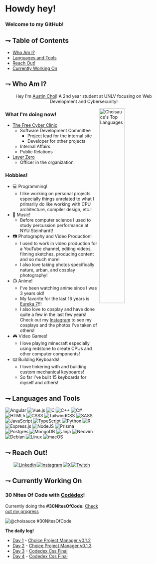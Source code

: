 <!--
**choisauce/choisauce** is a ✨ _special_ ✨ repository because its `README.md` (this file) appears on your GitHub profile.

Here are some ideas to get you started:

- 🔭 I’m currently working on ...
- 🌱 I’m currently learning ...
- 👯 I’m looking to collaborate on ...
- 🤔 I’m looking for help with ...
- 💬 Ask me about ...
- 📫 How to reach me: ...
- 😄 Pronouns: ...
- ⚡ Fun fact: ...
-->

# Howdy hey!

### Welcome to my GitHub!

## ⇁ Table of Contents
* [Who Am I?](#-who-am-i)
* [Languages and Tools](#-languages-and-tools)
* [Reach Out!](#-reach-out)
* [Currently Working On](#-currently-working-on)

## ⇁ Who Am I?

<p style="text-align: center">Hey I'm <a href="https://austinchoi.net">Austin Choi</a>! A 2nd year student at UNLV focusing on Web Development and Cybersecurity!</p>

<img style="object-fit: cover;" width="40%" alt="Choisauce's Top Languages" align="right" src="https://github-readme-stats.vercel.app/api/top-langs/?username=choisauce&theme=tokyonight&show_icons=true&hide_border=true&layout=compact">

<h3>What I'm doing now!</h3>

- [The Free Cyber Clinic](https://freecyberclinic.org/)
    - Software Development Committee
        - Project lead for the internal site
        - Developer for other projects
    - Internal Affairs
    - Public Relations
- [Layer Zero](https://github.com/layer-zero-unlv)
    - Officer in the organization

<h3>Hobbies!</h3>

- :computer: Programming!
    - I like working on personal projects especially things unrelated to what I primarily do like working with CPU architecture, compiler design, etc.!
- :drum: Music!
    - Before computer science I used to study percussion performance at NYU Steinhardt!
- :camera: Photography and Video Production!
    - I used to work in video production for a YouTube channel, editing videos, filming sketches, producing content and so much more!
    - I also love taking photos specifically nature, urban, and cosplay photography!
- :tv: Anime!
    - I've been watching anime since I was 3 years old!
    - My favorite for the last 16 years is [Eureka 7](https://myanimelist.net/anime/237/Koukyoushihen_Eureka_Seven)!!!
    - I also love to cosplay and have done quite a few in the last few years! Check out my [Instagram](https://instagram.com/lysus20) to see my cosplays and the photos I've taken of others!
- :video_game: Video Games!
    - I love playing minecraft especially using redstone to create CPUs and other computer components!
- :keyboard: Building Keyboards!
    - I love tinkering with and building custom mechanical keyboards!
    - So far I've built 15 keyboards for myself and others!


## ⇁ Languages and Tools
<!-- got the badges from https://github.com/Ileriayo/markdown-badges?tab=readme-ov-file -->

![Angular](https://img.shields.io/badge/angular-%23DD0031.svg?style=for-the-badge&logo=angular&logoColor=white)
![Vue.js](https://img.shields.io/badge/vuejs-%2335495e.svg?style=for-the-badge&logo=vuedotjs&logoColor=%234FC08D)
![C](https://img.shields.io/badge/c-%2300599C.svg?style=for-the-badge&logo=c&logoColor=white)
![C++](https://img.shields.io/badge/c++-%2300599C.svg?style=for-the-badge&logo=c%2B%2B&logoColor=white)
![C#](https://img.shields.io/badge/c%23-%23239120.svg?style=for-the-badge&logo=csharp&logoColor=white)
![HTML5](https://img.shields.io/badge/html5-%23E34F26.svg?style=for-the-badge&logo=html5&logoColor=white)
![CSS3](https://img.shields.io/badge/css3-%231572B6.svg?style=for-the-badge&logo=css3&logoColor=white)
![TailwindCSS](https://img.shields.io/badge/tailwindcss-%2338B2AC.svg?style=for-the-badge&logo=tailwind-css&logoColor=white)
![SASS](https://img.shields.io/badge/SASS-hotpink.svg?style=for-the-badge&logo=SASS&logoColor=white)
![JavaScript](https://img.shields.io/badge/javascript-%23323330.svg?style=for-the-badge&logo=javascript&logoColor=%23F7DF1E)
![TypeScript](https://img.shields.io/badge/typescript-%23007ACC.svg?style=for-the-badge&logo=typescript&logoColor=white)
![Python](https://img.shields.io/badge/python-3670A0?style=for-the-badge&logo=python&logoColor=ffdd54)
![R](https://img.shields.io/badge/r-%23276DC3.svg?style=for-the-badge&logo=r&logoColor=white)
![Express.js](https://img.shields.io/badge/express.js-%23404d59.svg?style=for-the-badge&logo=express&logoColor=%2361DAFB)
![NodeJS](https://img.shields.io/badge/node.js-6DA55F?style=for-the-badge&logo=node.js&logoColor=white)
![Prisma](https://img.shields.io/badge/Prisma-3982CE?style=for-the-badge&logo=Prisma&logoColor=white)
![Postgres](https://img.shields.io/badge/postgres-%23316192.svg?style=for-the-badge&logo=postgresql&logoColor=white)
![MongoDB](https://img.shields.io/badge/MongoDB-%234ea94b.svg?style=for-the-badge&logo=mongodb&logoColor=white)
![Jinja](https://img.shields.io/badge/jinja-white.svg?style=for-the-badge&logo=jinja&logoColor=black)
![Neovim](https://img.shields.io/badge/NeoVim-%2357A143.svg?&style=for-the-badge&logo=neovim&logoColor=white)
![Debian](https://img.shields.io/badge/Debian-D70A53?style=for-the-badge&logo=debian&logoColor=white)
![Linux](https://img.shields.io/badge/Linux-FCC624?style=for-the-badge&logo=linux&logoColor=black)
![macOS](https://img.shields.io/badge/mac%20os-000000?style=for-the-badge&logo=macos&logoColor=F0F0F0)

## ⇁ Reach Out!

<div style="display: flex; justify-content: center; align-items: center">
<a href="https://linkedin.com/in/choisauce" style="padding: 1px;"><img alt="Linkedin" src="https://img.shields.io/badge/linkedin-%230077B5.svg?style=for-the-badge&logo=linkedin&logoColor=white" target="_blank"></a>
<a href="https://instagram.com/lysus20" style="padding: 1px;"><img alt="Instagram" src="https://img.shields.io/badge/Instagram-%23E4405F.svg?style=for-the-badge&logo=Instagram&logoColor=white" target="_blank"></a>
<a href="https://x.com/lysus20" style="padding: 1px;"><img alt="X" src="https://img.shields.io/badge/X-%23000000.svg?style=for-the-badge&logo=X&logoColor=white" target="_blank"></a>
<a href="https://twitch.tv/Lysus20" style="padding: 1px;"><img alt="Twitch" src="https://img.shields.io/badge/Twitch-%239146FF.svg?style=for-the-badge&logo=Twitch&logoColor=white" target="_blank"></a>
<!-- <a href="" style="padding: 2rem;"><img alt="" src="" target="_blank"></a> -->
</div>

## ⇁ Currently Working On

<h3>30 Nites Of Code with <a href="https://codedex.io" target="_blank">Codédex</a>!</h3>

Currently doing the
**#30NitesOfCode:**
[Check out my progress](https://codedex.io/@choisauce/30-nites-of-code)  

![@choisauce #30NitesOfCode](https://codedex.io/api/petStatus?user=choisauce)

**The daily log!**

- [Day 1](https://x.com/Lysus20/status/1742006047282528436?s=20) - [Choice Project Manager v0.1.2](https://github.com/choisauce/choice-project-manager)
- [Day 2](https://x.com/Lysus20/status/1742301099951001935?s=20) - [Choice Project Manager v0.1.3](https://github.com/choisauce/choice-project-manager)
- [Day 3](https://x.com/Lysus20/status/1742784870445985863?s=20) - [Codedex Css Final](https://github.com/choisauce/codedex_finalCss)
- [Day 4](https://x.com/Lysus20/status/1742822605051375983?s=20) - [Codedex Css Final](https://github.com/choisauce/codedex_finalCss)
